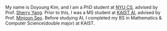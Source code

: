 My name is Doyoung Kim, and I am a PhD student at [NYU CS](https://cs.nyu.edu/home/), advised by Prof. [Sherry Yang](https://sherryy.github.io/).
Prior to this, I was a MS student at [KAIST AI](https://github.com/kaistAI/), advised by Prof. [Minjoon Seo](https://seominjoon.github.io/). Before studying AI, I completed my BS in Mathematics & Computer Science(double major) at KAIST.
